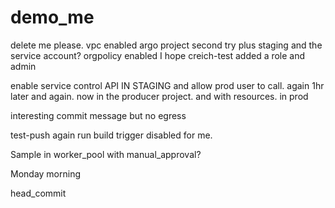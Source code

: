 # demo_me
delete me please. vpc enabled argo project second try plus staging and the service account? orgpolicy enabled I hope creich-test added a role and admin

enable service control API IN STAGING and allow prod user to call. again 1hr later and again. now in the producer project. and with resources. in prod

interesting commit message but no egress

test-push again run build trigger disabled for me.

Sample in worker_pool with manual_approval?

Monday morning

head_commit
